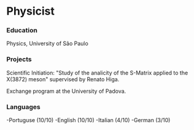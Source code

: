 # Physicist

### Education
Physics, University of São Paulo

### Projects
Scientific Initiation: "Study of the analicity of the S-Matrix applied to the X(3872) meson" supervised by Renato Higa.

Exchange program at the University of Padova.

### Languages
-Portuguse (10/10)
-English (10/10)
-Italian (4/10)
-German (3/10)
